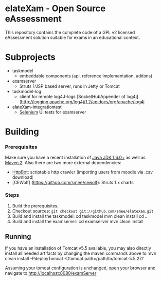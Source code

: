 # elateXam - Open Source eAssessment #

This repository contains the complete code of a GPL v2 licensed eAssessment solution suitable for exams in an educational context.


Subprojects
===========

* taskmodel  
    - embeddable components (api, reference implementation, addons)
* examserver 
    - Struts 1/JSP based server, runs in Jetty or Tomcat
* taskmodel-log 
    - client for remote log4J-logs [SocketHubAppender of log4j](http://logging.apache.org/log4j/1.2/apidocs/org/apache/log4j
* elateXam-integrationtest 
    - [Selenium](http://seleniumhq.org/) UI tests for examserver

Building
========
### Prerequisites ###

Make sure you have a recent installation of [Java JDK 1.6.0+](http://www.oracle.com/technetwork/java/javase/downloads/index.html) as well as [Maven 2](http://maven.apache.org/download.html). Also there are two more external dependencies:   

* [HttpBot](http://github.com/smee/httpbot): scriptable http crawler (importing users from moodle via .csv download)
* [CEWolf] (https://github.com/smee/cewolf): Struts 1.x charts

### Steps ###

1. Build the prerequisites.
2. Checkout sources: `git checkout git://github.com/smee/elateXam.git`
3. Build and install the taskmodel:
    cd taskmodel
    mvn clean install
    cd ..
4. Build and install the examserver:
    cd examserver
    mvn clean install

Running
--------
If you have an installation of Tomcat v5.5 available, you may also directly install all needed artifacts by changing the maven commands above to
    mvn clean install -PdeployTomcat -Dtomcat.path=/path/to/tomcat-5.5.27/'
    
Assuming your tomcat configuration is unchanged, open your browser and navigate to [http://localhost:8080/examServer]()

